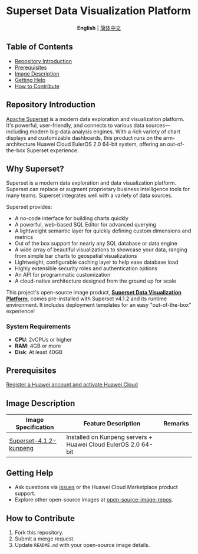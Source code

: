 # Superset Data Visualization Platform

<p align="center">
  <strong>English</strong> | <a href="README_ZH.md">简体中文</a>
</p>

## Table of Contents

- [Repository Introduction](#repository-introduction)
- [Prerequisites](#prerequisites)
- [Image Description](#image-description)
- [Getting Help](#getting-help)
- [How to Contribute](#how-to-contribute)


## Repository Introduction

[Apache Superset](https://github.com/apache/superset) is a modern data exploration and visualization platform. It's powerful, user-friendly, and connects to various data sources—including modern big-data analysis engines. With a rich variety of chart displays and customizable dashboards, this product runs on the arm-architecture Huawei Cloud EulerOS 2.0 64-bit system, offering an out-of-the-box Superset experience.


## Why Superset?

Superset is a modern data exploration and data visualization platform. Superset can replace or augment proprietary business intelligence tools for many teams. Superset integrates well with a variety of data sources.

Superset provides:

- A no-code interface for building charts quickly
- A powerful, web-based SQL Editor for advanced querying
- A lightweight semantic layer for quickly defining custom dimensions and metrics
- Out of the box support for nearly any SQL database or data engine
- A wide array of beautiful visualizations to showcase your data, ranging from simple bar charts to geospatial visualizations
- Lightweight, configurable caching layer to help ease database load
- Highly extensible security roles and authentication options
- An API for programmatic customization
- A cloud-native architecture designed from the ground up for scale

This project's open-source image product, [**Superset Data Visualization Platform**](https://marketplace.huaweicloud.com/intl/hidden/contents/62d4b58f-0335-4385-b078-9aabc9b78555), comes pre-installed with Superset v4.1.2 and its runtime environment. It includes deployment templates for an easy "out-of-the-box" experience!


### System Requirements
- **CPU**: 2vCPUs or higher
- **RAM**: 4GB or more
- **Disk**: At least 40GB


## Prerequisites
[Register a Huawei account and activate Huawei Cloud](https://support.huaweicloud.com/usermanual-account/account_id_001.html)


## Image Description

| Image Specification                                                                                          | Feature Description | Remarks |
|--------------------------------------------------------------------------------------------------------------|---------------------|---------|
| [Superset-4.1.2-kunpeng](https://github.com/HuaweiCloudDeveloper/superset-image/tree/Superset-4.1.2-kunpeng) | Installed on Kunpeng servers + Huawei Cloud EulerOS 2.0 64-bit | |


## Getting Help
- Ask questions via [issues](https://github.com/HuaweiCloudDeveloper/redis-image/issues) or the Huawei Cloud Marketplace product support.
- Explore other open-source images at [open-source-image-repos](https://github.com/HuaweiCloudDeveloper/open-source-image-repos).


## How to Contribute
1. Fork this repository.
2. Submit a merge request.
3. Update `README.md` with your open-source image details.
